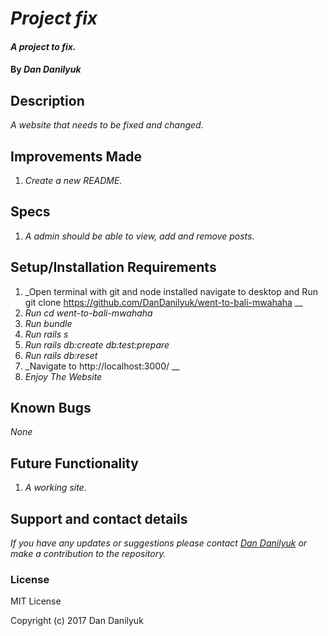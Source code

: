 # _Project fix_

#### _A project to fix._

#### By _Dan Danilyuk_

## Description

_A website that needs to be fixed and changed._

## Improvements Made

1. _Create a new README._

## Specs

1. _A admin should be able to view, add and remove posts._

## Setup/Installation Requirements

1. _Open terminal with git and node installed navigate to desktop and Run git clone https://github.com/DanDanilyuk/went-to-bali-mwahaha __
2. _Run cd went-to-bali-mwahaha_
3. _Run bundle_
4. _Run rails s_
5. _Run rails db:create db:test:prepare_
6. _Run rails db:reset_
7. _Navigate to http://localhost:3000/ __
8. _Enjoy The Website_

## Known Bugs

_None_

## Future Functionality

1. _A working site._

## Support and contact details

_If you have any updates or suggestions please contact [Dan Danilyuk] or make a contribution to the repository._

[Dan Danilyuk]: mailto:dandanilyuk@gmail.com

### License

MIT License

Copyright (c) 2017 Dan Danilyuk
